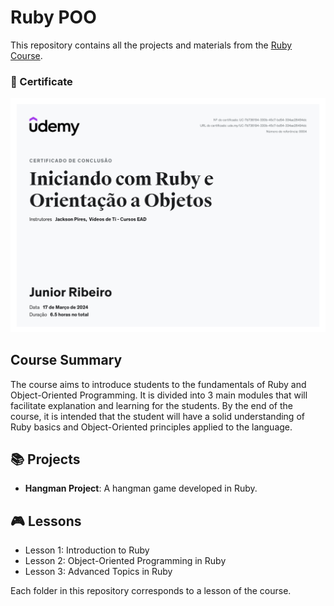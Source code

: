 # Ruby POO  

This repository contains all the projects and materials from the [Ruby Course](https://www.udemy.com/course/poo-ruby/?couponCode=LETSLEARNNOWPP).

### 📜 Certificate

![Certificate](certificate.jpg)

## Course Summary

The course aims to introduce students to the fundamentals of Ruby and Object-Oriented Programming. It is divided into 3 main modules that will facilitate explanation and learning for the students. By the end of the course, it is intended that the student will have a solid understanding of Ruby basics and Object-Oriented principles applied to the language.

## 📚 Projects

- **Hangman Project**: A hangman game developed in Ruby.

## 🎮 Lessons

- Lesson 1: Introduction to Ruby
- Lesson 2: Object-Oriented Programming in Ruby
- Lesson 3: Advanced Topics in Ruby

Each folder in this repository corresponds to a lesson of the course.
